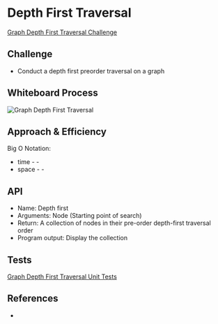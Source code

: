 # Depth First Traversal

[Graph Depth First Traversal Challenge](https://github.com/deshondixon/data-structures-and-algorithms/blob/main/python/code_challenges/graph.py)

## Challenge

<!-- Description of the challenge -->

- Conduct a depth first preorder traversal on a graph

## Whiteboard Process

<!-- Embedded whiteboard image -->

![Graph Depth First Traversal](./whiteboard.png)

## Approach & Efficiency

<!-- What approach did you take? Why? What is the Big O space/time for this approach? -->

Big O Notation:

- time - -
- space - -

## API

<!-- Description of each method publicly available to your Stack and Queue-->

- Name: Depth first
- Arguments: Node (Starting point of search)
- Return: A collection of nodes in their pre-order depth-first traversal order
- Program output: Display the collection

## Tests

[Graph Depth First Traversal Unit Tests](https://github.com/deshondixon/data-structures-and-algorithms/blob/main/python/tests/code_challenges/test_graph_depth_first.py)

## References

-
